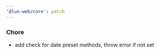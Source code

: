 ```yaml
---
'@lun-web/core': patch
---
```


### Chore

- add check for date preset methods, throw error if not set
